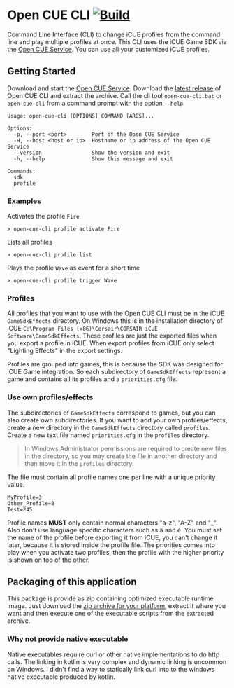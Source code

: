 # Open CUE CLI [![Build](https://github.com/Legion2/open-cue-cli/workflows/Build/badge.svg)](https://github.com/Legion2/open-cue-cli/actions?query=workflow%3ABuild)
Command Line Interface (CLI) to change iCUE profiles from the command line and play multiple profiles at once.
This CLI uses the iCUE Game SDK via the [Open CUE Service](https://github.com/Legion2/open-cue-service).
You can use all your customized iCUE profiles.

## Getting Started
Download and start the [Open CUE Service](https://github.com/Legion2/open-cue-service).
Download the [latest release](https://github.com/Legion2/open-cue-cli/releases/latest) of Open CUE CLI and extract the archive.
Call the cli tool `open-cue-cli.bat` or `open-cue-cli` from a command prompt with the option `--help`.

```
Usage: open-cue-cli [OPTIONS] COMMAND [ARGS]...

Options:
  -p, --port <port>        Port of the Open CUE Service
  -H, --host <host or ip>  Hostname or ip address of the Open CUE Service
  --version                Show the version and exit
  -h, --help               Show this message and exit

Commands:
  sdk
  profile
```

### Examples
Activates the profile `Fire`
```
> open-cue-cli profile activate Fire
```

Lists all profiles
```
> open-cue-cli profile list
```

Plays the profile `Wave` as event for a short time
```
> open-cue-cli profile trigger Wave
```

### Profiles
All profiles that you want to use with the Open CUE CLI must be in the iCUE `GameSdkEffects` directory.
On Windows this is in the installation directory of iCUE `C:\Program Files (x86)\Corsair\CORSAIR iCUE Software\GameSdkEffects`.
These profiles are just the exported files when you export a profile in iCUE.
When export profiles from iCUE only select "Lighting Effects" in the export settings.

Profiles are grouped into games, this is because the SDK was designed for iCUE Game integration.
So each subdirectory of `GameSdkEffects` represent a game and contains all its profiles and a `priorities.cfg` file.

### Use own profiles/effects
The subdirectories of `GameSdkEffects` correspond to games, but you can also create own subdirectories.
If you want to add your own profiles/effects, create a new directory in the `GameSdkEffects` directory called `profiles`.
Create a new text file named `priorities.cfg` in the `profiles` directory.

> In Windows Administrator permissions are required to create new files in the directory, so you may create the file in another directory and then move it in the `profiles` directory.

The file must contain all profile names one per line with a unique priority value.
```properties
MyProfile=3
Other_Profile=8
Test=245
```
Profile names **MUST** only contain normal characters "a-z", "A-Z" and "_".
Also don't use language specific characters such as ä and é.
You must set the name of the profile before exporting it from iCUE, you can't change it later, because it is stored inside the profile file.
The priorities comes into play when you activate two profiles, then the profile with the higher priority is shown on top of the other.

## Packaging of this application
This package is provide as zip containing optimized executable runtime image.
Just download the [zip archive for your platform](https://github.com/Legion2/open-cue-cli/releases), extract it where you want and then execute one of the executable scripts from the extracted archive.

### Why not provide native executable
Native executables require curl or other native implementations to do http calls.
The linking in kotlin is very complex and dynamic linking is uncommon on Windows.
I didn't find a way to statically link curl into to the windows native executable produced by kotlin.
